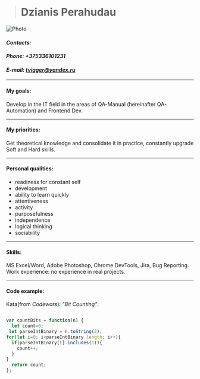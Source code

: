  > # __Dzianis Perahudau__

![Photo](https://i.ibb.co/tJbS2DV/IMG-20220824-085738999999.jpg)

#### ***Contacts:***

#### *Phone: +375336101231*

#### *E-mail: tvigger@yandex.ru*

***

#### __My goals:__
 Develop in the IT field in the areas of QA-Manual (hereinafter QA-Automation) and Frontend Dev. 

***

#### __My priorities:__ 
 Get theoretical knowledge and consolidate it in practice, constantly upgrade Soft and Hard skills.

***

#### __Personal qualities:__

  - readiness for constant self
  - development
  - ability to learn quickly
  - attentiveness
  - activity
  - purposefulness
  - independence
  - logical thinking
  - sociability

***

#### __Skills:__ 

 MS Excel/Word, Adobe Photoshop, Chrome DevTools, Jira, Bug Reporting.
Work experience: no experience in real projects.

***

#### __Code example:__ 

Kata(from *Codewars*): *"Bit Counting"*.

```javascript

var countBits = function(n) {
  let count=0;
 let parseIntBinary = n.toString(2);
for(let i=0; i<parseIntBinary.length; i++){
  if(parseIntBinary[i].includes(1)){
    count++;
  }
}
  return count;
};

```

